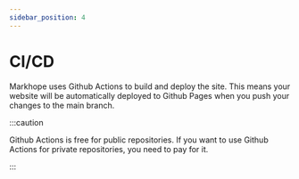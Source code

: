 ```yaml
---
sidebar_position: 4
---
```


# CI/CD

Markhope uses Github Actions to build and deploy the site. This means your website will be automatically deployed to Github Pages when you push your changes to the main branch.

:::caution

Github Actions is free for public repositories. If you want to use Github Actions for private repositories, you need to pay for it.

:::

